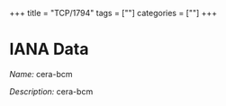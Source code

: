 +++
title = "TCP/1794"
tags = [""]
categories = [""]
+++

# IANA Data

_Name:_ cera-bcm

_Description:_ cera-bcm

